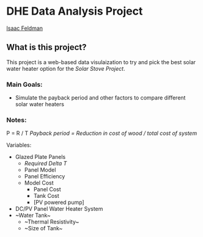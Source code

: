 # DHE Data Analysis Project

[Isaac Feldman](mailto:isaac.c.feldman.23@dartmouth.edu)


## What is this project?

This project is a web-based data visulaization to try and pick the best solar water heater option for the _Solar Stove Project_.

### Main Goals:

- Simulate the payback period and other factors to compare different solar water heaters

### Notes:

P = R / T
_Payback period = Reduction in cost of wood / total cost of system_

Variables:
- Glazed Plate Panels
	- *Required Delta T*
	- Panel Model
	- Panel Efficiency
	- Model Cost
		- Panel Cost
		- Tank Cost
		- [PV powered pump]
- DC/PV Panel Water Heater System
- ~Water Tank~
	- ~Thermal Resistivity~
	- ~Size of Tank~



